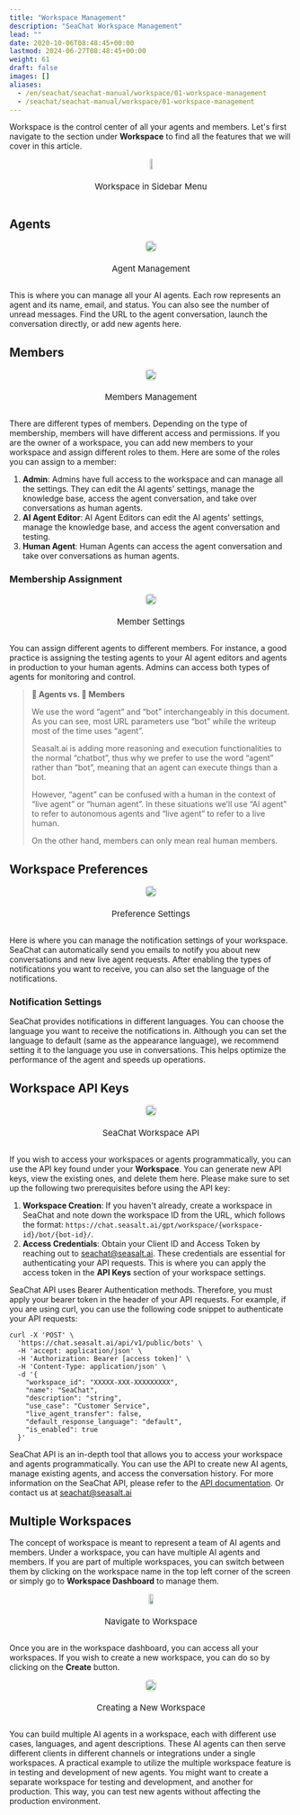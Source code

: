 ```yaml
---
title: "Workspace Management"
description: "SeaChat Workspace Management"
lead: ""
date: 2020-10-06T08:48:45+00:00
lastmod: 2024-06-27T08:48:45+00:00
weight: 61
draft: false
images: []
aliases:
  - /en/seachat/seachat-manual/workspace/01-workspace-management
  - /seachat/seachat-manual/workspace/01-workspace-management
---
```


Workspace is the control center of all your agents and members. Let's first navigate to the section under **Workspace** to find all the features that we will cover in this article. 

<div id="additional-setting-ui" style="display: flex; flex-direction: column; align-items: center;">
<div height="10%" style="width: 50%; text-align: center; display: flex; flex-direction: column; align-items: center; justify-content: center">
    <a href="/images/seachat/en/workspace/01-workspace-management/workspace-sidebar.png" target="_blank">
    <img height="10%" width="50%" style="border-radius: 0.4rem; cursor: zoom-in;" src="/images/seachat/en/workspace/01-workspace-management/workspace-sidebar.png" alt="">
    </a>
</div>
    <p style="margin-top: 20px; font-size: 15px">Workspace in Sidebar Menu</p>
</div>

## Agents

<div id="additional-setting-ui" style="display: flex; flex-direction: column; align-items: center;">
<div style="width: 100%; text-align: center; display: flex; flex-direction: column; align-items: center; justify-content: center">
    <a href="/images/seachat/en/workspace/01-workspace-management/agents.png" target="_blank">
    <img width="100%" style="border-radius: 0.4rem; cursor: zoom-in;" src="/images/seachat/en/workspace/01-workspace-management/agents.png" alt="">
    </a>
</div>
    <p style="margin-top: 20px; font-size: 15px">Agent Management</p>
</div>

This is where you can manage all your AI agents. Each row represents an agent and its name, email, and status. You can also see the number of unread messages. Find the URL to the agent conversation, launch the conversation directly, or add new agents here.

## Members

<div id="additional-setting-ui" style="display: flex; flex-direction: column; align-items: center;">
<div style="width: 100%; text-align: center; display: flex; flex-direction: column; align-items: center; justify-content: center">
    <a href="/images/seachat/en/seachat-manual/workspace/01-workspace-management/members.png" target="_blank">
    <img width="100%" style="border-radius: 0.4rem; cursor: zoom-in;" src="/images/seachat/en/workspace/01-workspace-management/members.png" alt="">
    </a>
</div>
    <p style="margin-top: 20px; font-size: 15px">Members Management</p>
</div>

There are different types of members. Depending on the type of membership, members will have different access and permissions. If you are the owner of a workspace, you can add new members to your workspace and assign different roles to them. Here are some of the roles you can assign to a member:

1. **Admin**: Admins have full access to the workspace and can manage all the settings. They can edit the AI agents' settings, manage the knowledge base, access the agent conversation, and take over conversations as human agents.
2. **AI Agent Editor**: AI Agent Editors can edit the AI agents' settings, manage the knowledge base, and access the agent conversation and testing.
3. **Human Agent**: Human Agents can access the agent conversation and take over conversations as human agents.

### Membership Assignment

<div id="additional-setting-ui" style="display: flex; flex-direction: column; align-items: center;">
<div style="width: 100%; text-align: center; display: flex; flex-direction: column; align-items: center; justify-content: center">
    <a href="/images/seachat/en/seachat-manual/workspace/01-workspace-management/add-member.png" target="_blank">
    <img width="100%" style="border-radius: 0.4rem; cursor: zoom-in;" src="/images/seachat/en/workspace/01-workspace-management/add-member.png" alt="">
    </a>
</div>
    <p style="margin-top: 20px; font-size: 15px">Member Settings</p>
</div>

You can assign different agents to different members. For instance, a good practice is assigning the testing agents to your AI agent editors and agents in production to your human agents. Admins can access both types of agents for monitoring and control.

> **🤖 Agents vs. 👨 Members**
> 
> We use the word “agent” and “bot” interchangeably in this document. As you can see, most URL parameters use “bot” while the writeup most of the time uses “agent”. 
> 
> Seasalt.ai is adding more reasoning and execution functionalities to the normal “chatbot”, thus why we prefer to use the word “agent” rather than “bot”, meaning that an agent can execute things than a bot.
> 
> However, “agent” can be confused with a human in the context of “live agent” or “human agent”. In these situations we’ll use “AI agent” to refer to autonomous agents and “live agent” to refer to a live human.
> 
> On the other hand, members can only mean real human members.


## Workspace Preferences

<div id="additional-setting-ui" style="display: flex; flex-direction: column; align-items: center;">
<div style="width: 100%; text-align: center; display: flex; flex-direction: column; align-items: center; justify-content: center">
    <a href="/images/seachat/en/workspace/01-workspace-management/preference.png" target="_blank">
    <img width="100%" style="border-radius: 0.4rem; cursor: zoom-in;" src="/images/seachat/en/workspace/01-workspace-management/preference.png" alt="">
    </a>
</div>
    <p style="margin-top: 20px; font-size: 15px">Preference Settings</p>
</div>

Here is where you can manage the notification settings of your workspace. SeaChat can automatically send you emails to notify you about new conversations and new live agent requests. After enabling the types of notifications you want to receive, you can also set the language of the notifications.

### Notification Settings

SeaChat provides notifications in different languages. You can choose the language you want to receive the notifications in. Although you can set the language to default (same as the appearance language), we recommend setting it to the language you use in conversations. This helps optimize the performance of the agent and speeds up operations.

## Workspace API Keys

<div id="additional-setting-ui" style="display: flex; flex-direction: column; align-items: center;">
<div style="width: 100%; text-align: center; display: flex; flex-direction: column; align-items: center; justify-content: center">
    <a href="/images/seachat/en/workspace/01-workspace-management/workspace-api.png" target="_blank">
    <img width="100%" style="border-radius: 0.4rem; cursor: zoom-in;" src="/images/seachat/en/workspace/01-workspace-management/workspace-api.png" alt="">
    </a>
</div>
    <p style="margin-top: 20px; font-size: 15px">SeaChat Workspace API</p>
</div>

If you wish to access your workspaces or agents programmatically, you can use the API key found under your **Workspace**. You can generate new API keys, view the existing ones, and delete them here. Please make sure to set up the following two prerequisites before using the API key:

1. **Workspace Creation**: If you haven't already, create a workspace in SeaChat and note down the workspace ID from the URL, which follows the format: `https://chat.seasalt.ai/gpt/workspace/{workspace-id}/bot/{bot-id}/`.
2. **Access Credentials**: Obtain your Client ID and Access Token by reaching out to seachat@seasalt.ai. These credentials are essential for authenticating your API requests. This is where you can apply the access token in the **API Keys** section of your workspace settings.

SeaChat API uses Bearer Authentication methods. Therefore, you must apply your bearer token in the header of your API requests. For example, if you are using curl, you can use the following code snippet to authenticate your API requests:

```curl
curl -X 'POST' \
  'https://chat.seasalt.ai/api/v1/public/bots' \
  -H 'accept: application/json' \
  -H 'Authorization: Bearer [access token]' \
  -H 'Content-Type: application/json' \
  -d '{
    "workspace_id": "XXXXX-XXX-XXXXXXXXX",
    "name": "SeaChat",
    "description": "string",
    "use_case": "Customer Service",
    "live_agent_transfer": false,
    "default_response_language": "default",
    "is_enabled": true
  }'
```

SeaChat API is an in-depth tool that allows you to access your workspace and agents programmatically. You can use the API to create new AI agents, manage existing agents, and access the conversation history. For more information on the SeaChat API, please refer to the [API documentation](https://chat.seasalt.ai/redoc). Or contact us at [seachat@seasalt.ai](mailto:seachat@seasalt.ai)


##  Multiple Workspaces

The concept of workspace is meant to represent a team of AI agents and members. Under a workspace, you can have multiple AI agents and members. If you are part of multiple workspaces, you can switch between them by clicking on the workspace name in the top left corner of the screen or simply go to **Workspace Dashboard** to manage them.

<div id="additional-setting-ui" style="display: flex; flex-direction: column; align-items: center;">
<div style="width: 100%; text-align: center; display: flex; flex-direction: column; align-items: center; justify-content: center">
    <a href="/images/seachat/en/workspace/01-workspace-management/access-workspace-dashboard.png" target="_blank">
    <img width="60%" style="border-radius: 0.4rem; cursor: zoom-in;" src="/images/seachat/en/workspace/01-workspace-management/access-workspace-dashboard.png" alt="">
    </a>
</div>
    <p style="margin-top: 20px; font-size: 15px">Navigate to Workspace</p>
</div>

Once you are in the workspace dashboard, you can access all your workspaces. If you wish to create a new workspace, you can do so by clicking on the **Create** button. 

<div id="additional-setting-ui" style="display: flex; flex-direction: column; align-items: center;">
<div style="width: 100%; text-align: center; display: flex; flex-direction: column; align-items: center; justify-content: center">
    <a href="/images/seachat/en/workspace/01-workspace-management/create-workspace.png" target="_blank">
    <img width="100%" style="border-radius: 0.4rem; cursor: zoom-in;" src="/images/seachat/en/workspace/01-workspace-management/create-workspace.png" alt="">
    </a>
</div>
    <p style="margin-top: 20px; font-size: 15px">Creating a New Workspace</p>
</div>


You can build multiple AI agents in a workspace, each with different use cases, languages, and agent descriptions. These AI agents can then serve different clients in different channels or integrations under a single workspaces. A practical example to utilize the multiple workspace feature is in testing and development of new agents. You might want to create a separate workspace for testing and development, and another for production. This way, you can test new agents without affecting the production environment.

